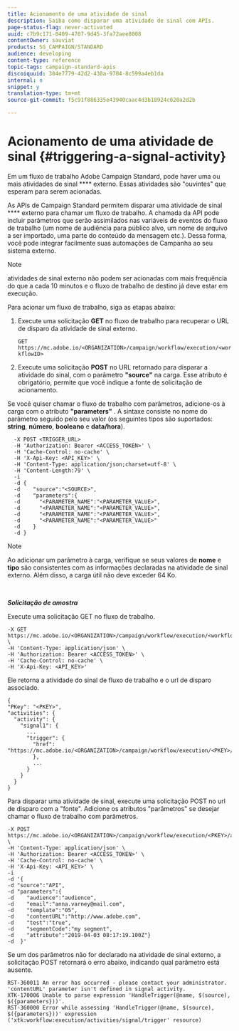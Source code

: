 ```yaml
---
title: Acionamento de uma atividade de sinal
description: Saiba como disparar uma atividade de sinal com APIs.
page-status-flag: never-activated
uuid: c7b9c171-0409-4707-9d45-3fa72aee8008
contentOwner: sauviat
products: SG_CAMPAIGN/STANDARD
audience: developing
content-type: reference
topic-tags: campaign-standard-apis
discoiquuid: 304e7779-42d2-430a-9704-8c599a4eb1da
internal: n
snippet: y
translation-type: tm+mt
source-git-commit: f5c91f886335e43940caac4d3b18924c020a2d2b

---
```



# Acionamento de uma atividade de sinal {#triggering-a-signal-activity}

Em um fluxo de trabalho Adobe Campaign Standard, pode haver uma ou mais atividades de sinal **** externo. Essas atividades são &quot;ouvintes&quot; que esperam para serem acionadas.

As APIs de Campaign Standard permitem disparar uma atividade de sinal **** externo para chamar um fluxo de trabalho. A chamada da API pode incluir parâmetros que serão assimilados nas variáveis de eventos do fluxo de trabalho (um nome de audiência para público alvo, um nome de arquivo a ser importado, uma parte do conteúdo da mensagem etc.). Dessa forma, você pode integrar facilmente suas automações de Campanha ao seu sistema externo.

>[!NOTE]
>
>atividades de sinal externo não podem ser acionadas com mais frequência do que a cada 10 minutos e o fluxo de trabalho de destino já deve estar em execução.

Para acionar um fluxo de trabalho, siga as etapas abaixo:

1. Execute uma solicitação **GET** no fluxo de trabalho para recuperar o URL de disparo da atividade de sinal externo.

   `GET https://mc.adobe.io/<ORGANIZATION>/campaign/workflow/execution/<workflowID>`

1. Execute uma solicitação **POST** no URL retornado para disparar a atividade do sinal, com o parâmetro **&quot;source&quot;** na carga. Esse atributo é obrigatório, permite que você indique a fonte de solicitação de acionamento.

Se você quiser chamar o fluxo de trabalho com parâmetros, adicione-os à carga com o atributo **&quot;parameters&quot;** . A sintaxe consiste no nome do parâmetro seguido pelo seu valor (os seguintes tipos são suportados: **string**, **número**, **booleano** e **data/hora**).

```
  -X POST <TRIGGER_URL>
  -H 'Authorization: Bearer <ACCESS_TOKEN>' \
  -H 'Cache-Control: no-cache' \
  -H 'X-Api-Key: <API_KEY>' \
  -H 'Content-Type: application/json;charset=utf-8' \
  -H 'Content-Length:79' \
  -i
  -d {
  -d    "source":"<SOURCE>",
  -d    "parameters":{
  -d      "<PARAMETER_NAME":"<PARAMETER_VALUE>",
  -d      "<PARAMETER_NAME":"<PARAMETER_VALUE>",
  -d      "<PARAMETER_NAME":"<PARAMETER_VALUE>",  
  -d      "<PARAMETER_NAME":"<PARAMETER_VALUE>"
  -d    }
  -d }
```

>[!NOTE]
>
>Ao adicionar um parâmetro à carga, verifique se seus valores de **nome** e **tipo** são consistentes com as informações declaradas na atividade de sinal externo. Além disso, a carga útil não deve exceder 64 Ko.

<br/>

***Solicitação de amostra***

Execute uma solicitação GET no fluxo de trabalho.

```
-X GET https://mc.adobe.io/<ORGANIZATION>/campaign/workflow/execution/<workflowID> \
-H 'Content-Type: application/json' \
-H 'Authorization: Bearer <ACCESS_TOKEN>' \
-H 'Cache-Control: no-cache' \
-H 'X-Api-Key: <API_KEY>'
```

Ele retorna a atividade do sinal de fluxo de trabalho e o url de disparo associado.

```
{
"PKey": "<PKEY>",
"activities": {
  "activity": {
    "signal1": {
      ...
      "trigger": {
        "href": "https://mc.adobe.io/<ORGANIZATION>/campaign/workflow/execution/<PKEY>/activities/activity/<PKEY>/trigger/"
        },
        ...
      }
    }
  }
}
```

Para disparar uma atividade de sinal, execute uma solicitação POST no url de disparo com a &quot;fonte&quot;. Adicione os atributos &quot;parâmetros&quot; se desejar chamar o fluxo de trabalho com parâmetros.

```
-X POST https://mc.adobe.io/<ORGANIZATION>/campaign/workflow/execution/<PKEY>/activities/activity/<PKEY>/trigger \
-H 'Content-Type: application/json' \
-H 'Authorization: Bearer <ACCESS_TOKEN>' \
-H 'Cache-Control: no-cache' \
-H 'X-Api-Key: <API_KEY>' \
-i
-d '{
-d "source":"API",
-d "parameters":{
-d    "audience":"audience",
-d    "email":"anna.varney@mail.com",
-d    "template":"05",
-d    "contentURL":"http://www.adobe.com",
-d    "test":"true",
-d    "segmentCode":"my segment",
-d    "attribute":"2019-04-03 08:17:19.100Z"}
-d  }'
```

<!-- + réponse -->

Se um dos parâmetros não for declarado na atividade de sinal externo, a solicitação POST retornará o erro abaixo, indicando qual parâmetro está ausente.

```
RST-360011 An error has occurred - please contact your administrator.
'contentURL' parameter isn't defined in signal activity.
XTK-170006 Unable to parse expression 'HandleTrigger(@name, $(source), $({parameters}))'.
RST-360000 Error while assessing 'HandleTrigger(@name, $(source), $({parameters}))' expression ('xtk:workflow:execution/activities/signal/trigger' resource)
```
